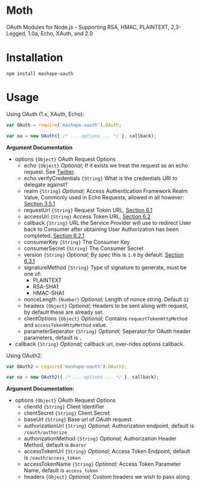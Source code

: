 # Moth

OAuth Modules for Node.js - Supporting RSA, HMAC, PLAINTEXT, 2,3-Legged, 1.0a, Echo, XAuth, and 2.0

# Installation

```
npm install mashape-oauth
```

# Usage

Using OAuth (1.x, XAuth, Echo):

```javascript
var OAuth = require('mashape-oauth').OAuth;

var oa = new OAuth({ /* ... options ... */ }, callback);
```

**Argument Documentation**

- options `{Object}` OAuth Request Options
  - echo `{Object}` *Optional;* If it exists we treat the request as an echo request. See [Twitter](https://dev.twitter.com/docs/auth/oauth/oauth-echo).
  - echo.verifyCredentials `{String}` What is the credentials URI to delegate against?
  - realm `{String}` *Optional;* Access Authentication Framework Realm Value, Commonly used in Echo Requests, allowed in all however:
  [Section 3.5.1](http://tools.ietf.org/html/rfc5849#section-3.5.1)
  - requestUrl `{String}` Request Token URL, [Section 6.1](http://oauth.net/core/1.0/#auth_step1)
  - accessUrl `{String}` Access Token URL, [Section 6.2](http://oauth.net/core/1.0/#auth_step2)
  - callback `{String}` URL the Service Provider will use to redirect User back to Consumer after obtaining User Authorization has been completed.
  [Section 6.2.1](http://oauth.net/core/1.0/#auth_step2)
  - consumerKey `{String}` The Consumer Key
  - consumerSecret `{String}` The Consumer Secret
  - version `{String}` *Optional;* By spec this is `1.0` by default. [Section 6.3.1](http://oauth.net/core/1.0/#auth_step3)
  - signatureMethod `{String}` Type of signature to generate, must be one of:
    - PLAINTEXT
    - RSA-SHA1
    - HMAC-SHA1
  - nonceLength `{Number}` *Optional;* Length of nonce string. Default `32`
  - headers `{Object}` *Optional;* Headers to be sent along with request, by default these are already set.
  - clientOptions `{Object}` *Optional;* Contains `requestTokenHttpMethod` and `accessTokenHttpMethod` value.
  - parameterSeperator `{String}` *Optional;* Seperator for OAuth header parameters, default is `,`
- callback `{String}` *Optional;* callback uri, over-rides options callback.

Using OAuth2:

```javascript
var OAuth2 = require('mashape-oauth').OAuth2;

var oa = new OAuth2({ /* ... options ... */ }, callback);
```

**Argument Documentation:**

- options `{Object}` OAuth Request Options
  - clientId `{String}` Client Identifier
  - clientSecret `{String}` Client Secret
  - baseUrl `{String}` Base url of OAuth request
  - authorizationUrl `{String}` *Optional;* Authorization endpoint, default is `/oauth/authorize`
  - authorizationMethod `{String}` *Optional;* Authorization Header Method, default is `Bearer`
  - accessTokenUrl `{String}` *Optional;* Access Token Endpoint, default is `/oauth/access_token`
  - accessTokenName `{String}` *Optional;* Access Token Parameter Name, default is `access_token`
  - headers `{Object}` *Optional;* Custom headers we wish to pass along

